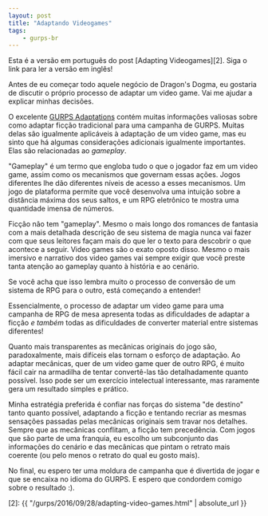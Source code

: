 ```yaml
---
layout: post
title: "Adaptando Videogames"
tags:
    - gurps-br
---
```


Esta é a versão em português do post [Adapting Videogames][2]. Siga o link para
ler a versão em inglês!

Antes de eu começar todo aquele negócio de Dragon's Dogma, eu gostaria de
discutir o próprio processo de adaptar um video game. Vai me ajudar a explicar
minhas decisões.

O excelente [GURPS Adaptations][1] contém muitas informações valiosas sobre como
adaptar ficção tradicional para uma campanha de GURPS. Muitas delas são
igualmente aplicáveis à adaptação de um video game, mas eu sinto que há algumas
considerações adicionais igualmente importantes. Elas são relacionadas ao
_gameplay_.

"Gameplay" é um termo que engloba tudo o que o jogador faz em um video game,
assim como os mecanismos que governam essas ações. Jogos diferentes lhe dão
diferentes níveis de acesso a esses mecanismos. Um jogo de plataforma permite
que você desenvolva uma intuição sobre a distância máxima dos seus saltos, e um
RPG eletrônico te mostra uma quantidade imensa de números.

Ficção não tem "gameplay". Mesmo o mais longo dos romances de fantasia com a
mais detalhada descrição de seu sistema de magia nunca vai fazer com que seus
leitores façam mais do que ler o texto para descobrir o que acontece a
seguir. Video games são o exato oposto disso. Mesmo o mais imersivo e narrativo
dos video games vai sempre exigir que você preste tanta atenção ao gameplay
quanto à história e ao cenário.

Se você acha que isso lembra muito o processo de conversão de um sistema de RPG
para o outro, está começando a entender!

Essencialmente, o processo de adaptar um video game para uma campanha de RPG de
mesa apresenta todas as dificuldades de adaptar a ficção _e também_ todas as
dificuldades de converter material entre sistemas diferentes!

Quanto mais transparentes as mecânicas originais do jogo são, paradoxalmente,
mais difíceis elas tornam o esforço de adaptação. Ao adaptar mecânicas, quer de
um video game quer de outro RPG, é muito fácil cair na armadilha de tentar
convertê-las tão detalhadamente quanto possível. Isso pode ser um exercício
intelectual interessante, mas raramente gera um resultado simples e prático.

Minha estratégia preferida é confiar nas forças do sistema "de destino" tanto
quanto possível, adaptando a ficção e tentando recriar as mesmas sensações
passadas pelas mecânicas originais sem travar nos detalhes. Sempre que as
mecânicas conflitam, a ficção tem precedência. Com jogos que são parte de uma
franquia, eu escolho um subconjunto das informações do cenário e das mecânicas
que pintam o retrato mais coerente (ou pelo menos o retrato do qual eu gosto
mais).

No final, eu espero ter uma moldura de campanha que é divertida de jogar e que
se encaixa no idioma do GURPS. E espero que condordem comigo sobre o resultado
:).

[1]: http://www.warehouse23.com/products/gurps-adaptations
[2]: {{ "/gurps/2016/09/28/adapting-video-games.html" | absolute_url }}
